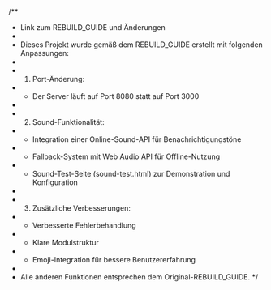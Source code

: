 /**
 * Link zum REBUILD_GUIDE und Änderungen
 * 
 * Dieses Projekt wurde gemäß dem REBUILD_GUIDE erstellt mit folgenden Anpassungen:
 * 
 * 1. Port-Änderung:
 *    - Der Server läuft auf Port 8080 statt auf Port 3000
 * 
 * 2. Sound-Funktionalität:
 *    - Integration einer Online-Sound-API für Benachrichtigungstöne
 *    - Fallback-System mit Web Audio API für Offline-Nutzung
 *    - Sound-Test-Seite (sound-test.html) zur Demonstration und Konfiguration
 * 
 * 3. Zusätzliche Verbesserungen:
 *    - Verbesserte Fehlerbehandlung
 *    - Klare Modulstruktur
 *    - Emoji-Integration für bessere Benutzererfahrung
 * 
 * Alle anderen Funktionen entsprechen dem Original-REBUILD_GUIDE.
 */
